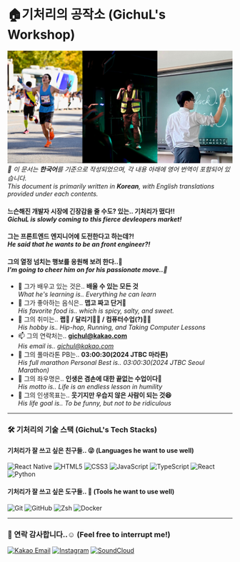 # 🏠기처리의 공작소 (GichuL's Workshop)
![Welcome Banner](banner.png)
*💬 이 문서는 **한국어**를 기준으로 작성되었으며, 각 내용 아래에 영어 번역이 포함되어 있습니다.* <br>
*This document is primarily written in **Korean**, with English translations provided under each contents.*

<!-- 자기소개 -->
#### 느슨해진 개발자 시장에 긴장감을 줄 수도? 있는.. **기처리**가 떴다!!<br> *GichuL is slowly coming to this fierce devleopers market!*<br>
#### 그는 **프론트엔드 엔지니어**에 도전한다고 하는데?!<br> *He said that he wants to be an front engineer?!* <br>
#### 그의 열정 넘치는 행보를 응원해 보려 한다..🤪<br> *I'm going to cheer him on for his passionate move..🤪* <br>

- 🌱 그가 배우고 있는 것은.. **배울 수 있는 모든 것**<br>
  *What he's learning is.. Everything he can learn*
- 🍴 그가 좋아하는 음식은.. **맵고 짜고 단거🍭**<br>
  *His favorite food is.. which is spicy, salty, and sweet.*
- 🚀 그의 취미는.. **랩🎤 / 달리기🏃‍♂️ / 컴퓨터수업(?)🧑‍🏫**<br>
  *His hobby is.. Hip-hop, Running, and Taking Computer Lessons*
- 📫 그의 연락처는.. **gichul@kakao.com**<br>
  *His email is.. gichul@kakao.com*
- 🤸 그의 풀마라톤 PB는.. **03:00:30(2024 JTBC 마라톤)**<br>
  *His full marathon Personal Best is.. 03:00:30(2024 JTBC Seoul Marathon)*
- 📝 그의 좌우명은.. **인생은 겸손에 대한 끝없는 수업이다🫡**<br>
  *His motto is.. Life is an endless lesson in humility*
- 🏁 그의 인생목표는.. **웃기지만 우습지 않은 사람이 되는 것😆**<br>
  *His life goal is.. To be funny, but not to be ridiculous*
---

<!-- 기술 스택 -->
### 🛠️ 기처리의 기술 스택 (GichuL's Tech Stacks)

#### 기처리가 잘 쓰고 싶은 친구들.. 😜 (Languages he want to use well)
![React Native](https://img.shields.io/badge/React_Native-20232A?style=flat-square&logo=react&logoColor=61DAFB)
![HTML5](https://img.shields.io/badge/HTML5-E34F26?style=flat-square&logo=html5&logoColor=white)
![CSS3](https://img.shields.io/badge/CSS3-1572B6?style=flat-square&logo=css3&logoColor=white)
![JavaScript](https://img.shields.io/badge/JavaScript-F7DF1E?style=flat-square&logo=javascript&logoColor=black)
![TypeScript](https://img.shields.io/badge/TypeScript-3178C6?style=flat-square&logo=typescript&logoColor=white)
![React](https://img.shields.io/badge/React-61DAFB?style=flat-square&logo=react&logoColor=black)
![Python](https://img.shields.io/badge/Python-3776AB?style=flat-square&logo=python&logoColor=white)

#### 기처리가 잘 쓰고 싶은 도구들.. 🔨 (Tools he want to use well)
![Git](https://img.shields.io/badge/Git-F05032?style=flat-square&logo=git&logoColor=white)
![GitHub](https://img.shields.io/badge/GitHub-181717?style=flat-square&logo=github&logoColor=white)
![Zsh](https://img.shields.io/badge/Zsh-F15A24?style=flat-square&logo=Zsh&logoColor=white)
![Docker](https://img.shields.io/badge/Docker-2496ED?style=flat-square&logo=docker&logoColor=white)

---

<!-- Contact -->
### 📲 연락 감사합니다..☺️ (Feel free to interrupt me!)
<div align="left">
  <a href="mailto:gichul@kakao.com"><img src="https://img.shields.io/badge/Kakao%20Mail-FFCD00?style=flat-square&logo=kakao&logoColor=black" alt="Kakao Email" /></a>
  <a href="https://www.instagram.com/jun_h.h/"><img src="https://img.shields.io/badge/Instagram-E4405F?style=flat-square&logo=instagram&logoColor=white" alt="Instagram" /></a>
  <a href="https://soundcloud.com/junho07021" target="_blank">
    <img src="https://img.shields.io/badge/SoundCloud-FF5500?style=flat-square&logo=soundcloud&logoColor=white" alt="SoundCloud" />
  </a>
</div>


